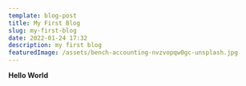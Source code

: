 ```yaml
---
template: blog-post
title: My First Blog
slug: my-first-blog
date: 2022-01-24 17:32
description: my first blog
featuredImage: /assets/bench-accounting-nvzvopqw0gc-unsplash.jpg
---
```

**Hello World**